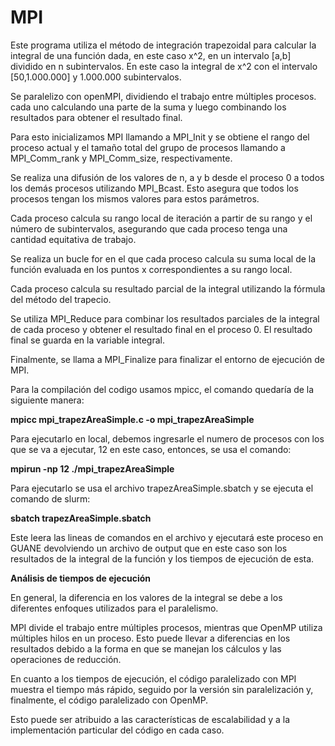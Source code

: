 # MPI

Este programa utiliza el método de integración trapezoidal para calcular la integral de una función dada, en este caso x^2, en un intervalo [a,b] dividido en n subintervalos. En este caso la integral de x^2 con el intervalo [50,1.000.000] y 1.000.000 subintervalos.

Se paralelizo con openMPI, dividiendo el trabajo entre múltiples procesos. cada uno calculando una parte de la suma y luego combinando los resultados para obtener el resultado final.

Para esto inicializamos MPI llamando a MPI_Init y se obtiene el rango del proceso actual y el tamaño total del grupo de procesos llamando a MPI_Comm_rank y MPI_Comm_size, respectivamente.

Se realiza una difusión de los valores de n, a y b desde el proceso 0 a todos los demás procesos utilizando MPI_Bcast. Esto asegura que todos los procesos tengan los mismos valores para estos parámetros.

Cada proceso calcula su rango local de iteración a partir de su rango y el número de subintervalos, asegurando que cada proceso tenga una cantidad equitativa de trabajo.

Se realiza un bucle for en el que cada proceso calcula su suma local de la función evaluada en los puntos x correspondientes a su rango local.

Cada proceso calcula su resultado parcial de la integral utilizando la fórmula del método del trapecio.

Se utiliza MPI_Reduce para combinar los resultados parciales de la integral de cada proceso y obtener el resultado final en el proceso 0. El resultado final se guarda en la variable integral.

Finalmente, se llama a MPI_Finalize para finalizar el entorno de ejecución de MPI.

Para la compilación del codigo usamos mpicc, el comando quedaría de la siguiente manera: 

**mpicc mpi_trapezAreaSimple.c -o mpi_trapezAreaSimple** 

Para ejecutarlo en local, debemos ingresarle el numero de procesos con los que se va a ejecutar, 12 en este caso, entonces,  se usa el comando:

**mpirun -np 12 ./mpi_trapezAreaSimple**

Para ejecutarlo se usa el archivo trapezAreaSimple.sbatch y se ejecuta el comando de slurm:

**sbatch trapezAreaSimple.sbatch**

Este leera las lineas de comandos en el archivo y ejecutará este proceso en GUANE devolviendo un archivo de output que en este caso son los resultados de la integral de la función y los tiempos de ejecución de esta.



**Análisis de tiempos de ejecución**

En general, la diferencia en los valores de la integral se debe a los diferentes enfoques utilizados para el paralelismo. 
 
MPI divide el trabajo entre múltiples procesos, mientras que OpenMP utiliza múltiples hilos en un proceso. 
Esto puede llevar a diferencias en los resultados debido a la forma en que se manejan los cálculos y las operaciones de reducción.

En cuanto a los tiempos de ejecución, el código paralelizado con MPI muestra el tiempo más rápido, seguido por la versión sin paralelización y, finalmente, el código paralelizado con OpenMP. 

Esto puede ser atribuido a las características de escalabilidad y a la implementación particular del código en cada caso. 

